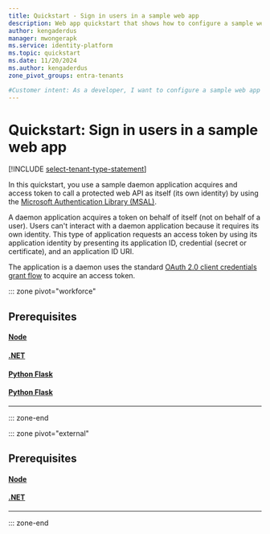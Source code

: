 ```yaml
---
title: Quickstart - Sign in users in a sample web app
description: Web app quickstart that shows how to configure a sample web app that signs in employees or customers by using Microsoft identity platform
author: kengaderdus
manager: mwongerapk
ms.service: identity-platform
ms.topic: quickstart
ms.date: 11/20/2024
ms.author: kengaderdus
zone_pivot_groups: entra-tenants

#Customer intent: As a developer, I want to configure a sample web app so that I can sign in my employees or customers by using Microsoft identity platform.
---
```


# Quickstart: Sign in users in a sample web app

[!INCLUDE [select-tenant-type-statement](./includes/select-tenant-type-statement.md)]

In this quickstart, you use a sample daemon application acquires and access token to call a protected web API as itself (its own identity) by using the [Microsoft Authentication Library (MSAL)](msal-overview.md).

A daemon application acquires a token on behalf of itself (not on behalf of a user). Users can't interact with a daemon application because it requires its own identity. This type of application requests an access token by using its application identity by presenting its application ID, credential (secret or certificate), and an application ID URI.

The application is a daemon uses the standard [OAuth 2.0 client credentials grant flow](v2-oauth2-client-creds-grant-flow.md) to acquire an access token.

::: zone pivot="workforce" 

## Prerequisites

#### [Node](#tab/node-workforce)


#### [.NET](#tab/asp-dot-net-core-workforce)



#### [Python Flask](#tab/java-workforce)



#### [Python Flask](#tab/python-flask-workforce)


--- 

::: zone-end 


::: zone pivot="external"

## Prerequisites

#### [Node](#tab/node-external)


#### [.NET](#tab/asp-dot-net-core-external)


--- 
::: zone-end 